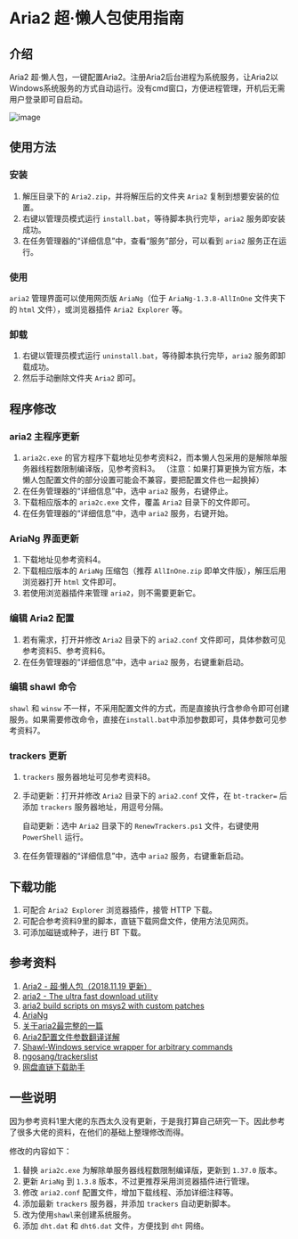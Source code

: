 # Aria2 超·懒人包使用指南

## 介绍

Aria2 超·懒人包，一键配置Aria2。注册Aria2后台进程为系统服务，让Aria2以Windows系统服务的方式自动运行。没有cmd窗口，方便进程管理，开机后无需用户登录即可自启动。

![image](https://github.com/user-attachments/assets/ecaa55f2-636c-4a09-bdc6-e84654c007f9)

## 使用方法

### 安装

1. 解压目录下的 `Aria2.zip`，并将解压后的文件夹 `Aria2` 复制到想要安装的位置。
2. 右键以管理员模式运行 `install.bat`，等待脚本执行完毕，`aria2` 服务即安装成功。
3. 在任务管理器的“详细信息”中，查看“服务”部分，可以看到 `aria2` 服务正在运行。

### 使用

`aria2` 管理界面可以使用网页版 `AriaNg`（位于 `AriaNg-1.3.8-AllInOne` 文件夹下的 `html` 文件），或浏览器插件 `Aria2 Explorer` 等。

### 卸载

1. 右键以管理员模式运行 `uninstall.bat`，等待脚本执行完毕，`aria2` 服务即卸载成功。
2. 然后手动删除文件夹 `Aria2` 即可。

## 程序修改

### aria2 主程序更新

1. `aria2c.exe` 的官方程序下载地址见参考资料2，而本懒人包采用的是解除单服务器线程数限制编译版，见参考资料3。
（注意：如果打算更换为官方版，本懒人包配置文件的部分设置可能会不兼容，要把配置文件也一起换掉）
2. 在任务管理器的“详细信息”中，选中 `aria2` 服务，右键停止。
3. 下载相应版本的 `aria2c.exe` 文件，覆盖 `Aria2` 目录下的文件即可。
4. 在任务管理器的“详细信息”中，选中 `aria2` 服务，右键开始。

### AriaNg 界面更新

1. 下载地址见参考资料4。
2. 下载相应版本的 `AriaNg` 压缩包（推荐 `AllInOne.zip` 即单文件版），解压后用浏览器打开 `html` 文件即可。
3. 若使用浏览器插件来管理 `aria2`，则不需要更新它。

### 编辑 Aria2 配置

1. 若有需求，打开并修改 `Aria2` 目录下的 `aria2.conf` 文件即可，具体参数可见参考资料5、参考资料6。
2. 在任务管理器的“详细信息”中，选中 `aria2` 服务，右键重新启动。

### 编辑 shawl 命令

`shawl` 和 `winsw` 不一样，不采用配置文件的方式，而是直接执行含参命令即可创建服务。如果需要修改命令，直接在`install.bat`中添加参数即可，具体参数可见参考资料7。

### trackers 更新

1. `trackers` 服务器地址可见参考资料8。
2. 手动更新：打开并修改 `Aria2` 目录下的 `aria2.conf` 文件，在 `bt-tracker=` 后添加 `trackers` 服务器地址，用逗号分隔。

   自动更新：选中 `Aria2` 目录下的 `RenewTrackers.ps1` 文件，右键使用 `PowerShell` 运行。
4. 在任务管理器的“详细信息”中，选中 `aria2` 服务，右键重新启动。

## 下载功能

1. 可配合 `Aria2 Explorer` 浏览器插件，接管 HTTP 下载。
2. 可配合参考资料9里的脚本，直链下载网盘文件，使用方法见网页。
3. 可添加磁链或种子，进行 BT 下载。

## 参考资料

1. [Aria2 - 超·懒人包（2018.11.19 更新）](https://meta.appinn.net/t/aria2-2018-11-19/7434)
2. [aria2 - The ultra fast download utility](https://github.com/aria2/aria2)
3. [aria2 build scripts on msys2 with custom patches](https://github.com/myfreeer/aria2-build-msys2)
4. [AriaNg](https://github.com/mayswind/AriaNg)
5. [关于aria2最完整的一篇](http://ivo-wang.github.io/2019/04/18/%E5%85%B3%E4%BA%8Earia2%E6%9C%80%E5%AE%8C%E6%95%B4%E7%9A%84%E4%B8%80%E7%AF%87/)
6. [Aria2配置文件参数翻译详解](http://www.senra.me/aria2-conf-file-parameters-translation-and-explanation/)
7. [Shawl-Windows service wrapper for arbitrary commands](https://github.com/mtkennerly/shawl/blob/master/docs/cli.md)
8. [ngosang/trackerslist](https://github.com/ngosang/trackerslist)
9. [网盘直链下载助手](https://www.baiduyun.wiki/)

## 一些说明

因为参考资料1里大佬的东西太久没有更新，于是我打算自己研究一下。因此参考了很多大佬的资料，在他们的基础上整理修改而得。

修改的内容如下：

1. 替换 `aria2c.exe` 为解除单服务器线程数限制编译版，更新到 `1.37.0` 版本。
2. 更新 `AriaNg` 到 `1.3.8` 版本，不过更推荐采用浏览器插件进行管理。
3. 修改 `aria2.conf` 配置文件，增加下载线程、添加详细注释等。
4. 添加最新 `trackers` 服务器，并添加 `trackers` 自动更新脚本。
5. 改为使用`shawl`来创建系统服务。
6. 添加 `dht.dat` 和 `dht6.dat` 文件，方便找到 `dht` 网络。
